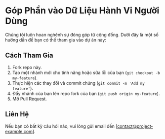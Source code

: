 # Góp Phần vào Dữ Liệu Hành Vi Người Dùng

Chúng tôi luôn hoan nghênh sự đóng góp từ cộng đồng. Dưới đây là một số hướng dẫn để bạn có thể tham gia vào dự án này:

## Cách Tham Gia
1. Fork repo này.
2. Tạo một nhánh mới cho tính năng hoặc sửa lỗi của bạn (`git checkout -b my-feature`).
3. Thực hiện các thay đổi và commit chúng (`git commit -m 'Add my feature'`).
4. Đẩy nhánh của bạn lên repo fork của bạn (`git push origin my-feature`).
5. Mở Pull Request.

## Liên Hệ
Nếu bạn có bất kỳ câu hỏi nào, vui lòng gửi email đến [contact@project-example.com].